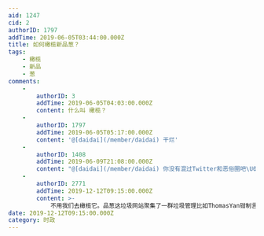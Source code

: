 ```yaml
---
aid: 1247
cid: 2
authorID: 1797
addTime: 2019-06-05T03:44:00.000Z
title: 如何橄榄新品葱？
tags:
    - 橄榄
    - 新品
    - 葱
comments:
    -
        authorID: 3
        addTime: 2019-06-05T04:03:00.000Z
        content: 什么叫 橄榄？
    -
        authorID: 1797
        addTime: 2019-06-05T05:17:00.000Z
        content: '@[daidai](/member/daidai) 干烂'
    -
        authorID: 1408
        addTime: 2019-06-09T21:08:00.000Z
        content: "@[daidai](/member/daidai) 你没有混过Twitter和恶俗圈吧\U0001F602"
    -
        authorID: 2771
        addTime: 2019-12-12T09:15:00.000Z
        content: >-
            不用我们去橄榄它。品葱这垃圾网站聚集了一群垃圾管理比如ThomasYan钳制言论自由，俨然一个新tg。放心吧，首先tg肯定最后灭了它。第二个，这垃圾网站内部已经烂透了，已经完全死掉了。我真心希望品葱这垃圾网站死掉，看着它被tg咬到死。到时候我们论坛还能接受一些和理非，多好！
date: 2019-12-12T09:15:00.000Z
category: 时政
---
```



